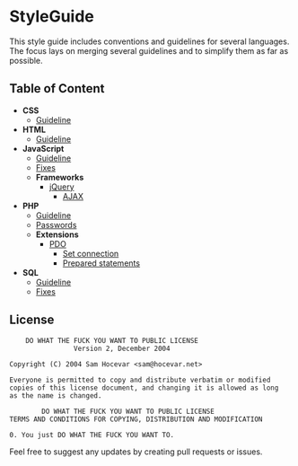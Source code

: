 # StyleGuide

This style guide includes conventions and guidelines for several languages. 
The focus lays on merging several guidelines and to simplify them as far as possible.

## Table of Content

- **CSS**
    - [Guideline](CSS/Guideline.md)
- **HTML**
    - [Guideline](HTML/Guideline.md)
- **JavaScript**
    - [Guideline](JavaScript/Guideline.md)
    - [Fixes](JavaScript/Fixes.md)
    - **Frameworks**
        - [jQuery](JavaScript/jQuery/README.md)
            - [AJAX](JavaScript/jQuery/README.md#ajax)
- **PHP**
    - [Guideline](PHP/Guideline.md)
    - [Passwords](PHP/Passwords/README.md)
    - **Extensions**
        - [PDO](PHP/PDO/README.md)
            - [Set connection](PHP/PDO/README.md#set-connection)
            - [Prepared statements](PHP/PDO/README.md#prepared-statements)
- **SQL**
    - [Guideline](SQL/Guideline.md)
    - [Fixes](SQL/Fixes.md)



## License


        DO WHAT THE FUCK YOU WANT TO PUBLIC LICENSE 
                    Version 2, December 2004 

    Copyright (C) 2004 Sam Hocevar <sam@hocevar.net> 

    Everyone is permitted to copy and distribute verbatim or modified 
    copies of this license document, and changing it is allowed as long 
    as the name is changed. 

            DO WHAT THE FUCK YOU WANT TO PUBLIC LICENSE 
    TERMS AND CONDITIONS FOR COPYING, DISTRIBUTION AND MODIFICATION 

    0. You just DO WHAT THE FUCK YOU WANT TO.


Feel free to suggest any updates by creating pull requests or issues. 
